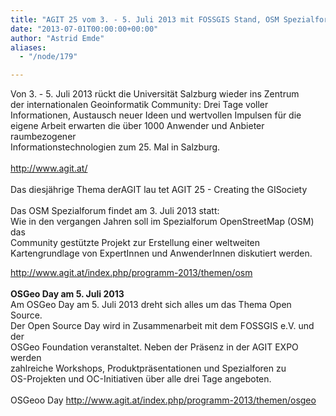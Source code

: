 ```yaml
---
title: "AGIT 25 vom 3. - 5. Juli 2013 mit FOSSGIS Stand, OSM Spezialforum und OSGeo Day"
date: "2013-07-01T00:00:00+00:00"
author: "Astrid Emde"
aliases:
  - "/node/179"

---
```


<p>Von 3. - 5. Juli 2013 rückt die Universität Salzburg wieder ins Zentrum<br />
	der internationalen Geoinformatik Community: Drei Tage voller<br />
	Informationen, Austausch neuer Ideen und wertvollen Impulsen für die<br />
	eigene Arbeit erwarten die über 1000 Anwender und Anbieter raumbezogener<br />
	Informationstechnologien zum 25. Mal in Salzburg.<a href="https://agit.at/"><br />
	<br />
	http://www.agit.at/</a><br />
	<br />
	Das diesjährige Thema derAGIT lau tet AGIT 25 - Creating the GISociety<br />
	<br />
	Das OSM Spezialforum findet am 3. Juli 2013 statt:<br />
	Wie in den vergangen Jahren soll im Spezialforum OpenStreetMap (OSM) das<br />
	Community gestützte Projekt zur Erstellung einer weltweiten<br />
	Kartengrundlage von ExpertInnen und AnwenderInnen diskutiert werden.</p>
<p><a href="http://www.agit.at/index.php/programm-2013/themen/osm">http://www.agit.at/index.php/programm-2013/themen/osm</a><br />
	<br />
	<strong>OSGeo Day am 5. Juli 2013</strong><br />
	Am OSGeo Day am 5. Juli 2013 dreht sich alles um das Thema Open Source.<br />
	Der Open Source Day wird in Zusammenarbeit mit dem FOSSGIS e.V. und der<br />
	OSGeo Foundation veranstaltet. Neben der Präsenz in der AGIT EXPO werden<br />
	zahlreiche Workshops, Produktpräsentationen und Spezialforen zu<br />
	OS-Projekten und OC-Initiativen über alle drei Tage angeboten.<br />
	<br />
	OSGeoo Day <a href="http://www.agit.at/index.php/programm-2013/themen/osgeo">http://www.agit.at/index.php/programm-2013/themen/osgeo</a></p>
